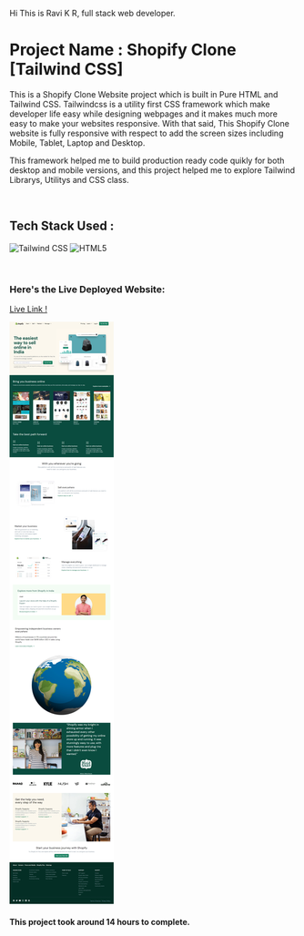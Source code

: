 Hi This is Ravi K R, full stack web developer.

# Project Name : Shopify Clone [Tailwind CSS]

This is a Shopify Clone Website project which is built in Pure HTML and Tailwind CSS. Tailwindcss is a utility first CSS framework which make developer life easy while designing webpages and it makes much more easy to make your websites responsive. With that said, This Shopify Clone website is fully responsive with respect to add the screen sizes including Mobile, Tablet, Laptop and Desktop.
 
This framework helped me to build production ready code quikly for both desktop and mobile versions, and this project helped me to explore Tailwind Librarys, Utilitys and CSS class. 

</br>

## Tech Stack Used :

![Tailwind CSS](https://img.shields.io/badge/-TAILWINDCSS-green) ![HTML5](https://img.shields.io/badge/-HTML5-green) 

</br>



### Here's the Live Deployed Website:

[Live Link !](https://statuesque-tulumba-321c17.netlify.app)

![Web Site Image](./screencapture-127-0-0-1-5500-index-html-2022.png)

#### This project took around 14 hours to complete.